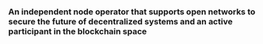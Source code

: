 ### An independent node operator that supports open networks to secure the future of decentralized systems and an active participant in the blockchain space



